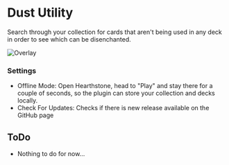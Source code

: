 # Dust Utility
Search through your collection for cards that aren't being used in any deck in order to see which can be disenchanted.

![Overlay](https://i.imgur.com/tIDgbNL.png)

### Settings
* Offline Mode: Open Hearthstone, head to "Play" and stay there for a couple of seconds, so the plugin can store your collection and decks locally.
* Check For Updates: Checks if there is new release available on the GitHub page

## ToDo
* Nothing to do for now...
